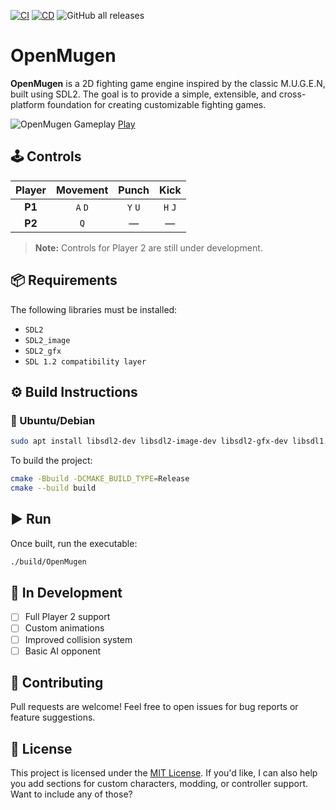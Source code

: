 
[![CI](https://github.com/humbertodias/sdl-openmugen/actions/workflows/ci.yml/badge.svg)](https://github.com/humbertodias/sdl-openmugen/actions/workflows/ci.yml)
[![CD](https://github.com/humbertodias/sdl-openmugen/actions/workflows/cd.yml/badge.svg)](https://github.com/humbertodias/sdl-openmugen/actions/workflows/cd.yml)
![GitHub all releases](https://img.shields.io/github/downloads/humbertodias/sdl-openmugen/total)


# OpenMugen

**OpenMugen** is a 2D fighting game engine inspired by the classic M.U.G.E.N, built using SDL2. 
The goal is to provide a simple, extensible, and cross-platform foundation for creating customizable fighting games.


![OpenMugen Gameplay](https://github.com/user-attachments/assets/e7a9a194-2dde-4d4f-b41a-24b9154fe2fb)
[Play](https://humbertodias.github.io/sdl-openmugen/)

## 🕹 Controls

| Player | Movement | Punch     | Kick     |
|:------:|:--------:|:---------:|:--------:|
| **P1** | `A` `D`  | `Y` `U`   | `H` `J`  |
| **P2** | `Q`      | —         | —        |

> **Note:** Controls for Player 2 are still under development.


## 📦 Requirements

The following libraries must be installed:

- `SDL2`
- `SDL2_image`
- `SDL2_gfx`
- `SDL 1.2 compatibility layer`


## ⚙️ Build Instructions

### 🐧 Ubuntu/Debian

```bash
sudo apt install libsdl2-dev libsdl2-image-dev libsdl2-gfx-dev libsdl1.2-compat-dev
```

To build the project:

```bash
cmake -Bbuild -DCMAKE_BUILD_TYPE=Release
cmake --build build
```

## ▶️ Run

Once built, run the executable:

```bash
./build/OpenMugen
```

## 🚧 In Development

- [ ] Full Player 2 support  
- [ ] Custom animations  
- [ ] Improved collision system  
- [ ] Basic AI opponent  

## 🤝 Contributing

Pull requests are welcome! Feel free to open issues for bug reports or feature suggestions.


## 📄 License

This project is licensed under the [MIT License](LICENSE).
If you'd like, I can also help you add sections for custom characters, modding, or controller support. Want to include any of those?
